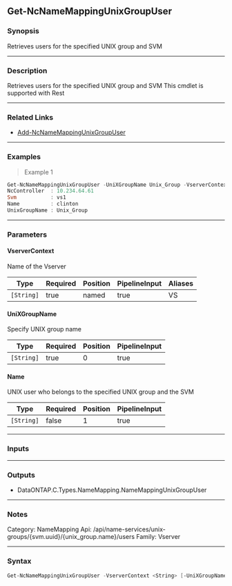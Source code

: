 Get-NcNameMappingUnixGroupUser
------------------------------

### Synopsis
Retrieves users for the specified UNIX group and SVM

---

### Description

Retrieves users for the specified UNIX group and SVM This cmdlet is supported with Rest

---

### Related Links
* [Add-NcNameMappingUnixGroupUser](Add-NcNameMappingUnixGroupUser)

---

### Examples
> Example 1

```PowerShell
Get-NcNameMappingUnixGroupUser -UniXGroupName Unix_Group -VserverContext vs1
NcController  : 10.234.64.61
Svm           : vs1
Name          : clinton
UnixGroupName : Unix_Group

```

---

### Parameters
#### **VserverContext**
Name of the Vserver

|Type      |Required|Position|PipelineInput|Aliases|
|----------|--------|--------|-------------|-------|
|`[String]`|true    |named   |true         |VS     |

#### **UniXGroupName**
Specify UNIX group name

|Type      |Required|Position|PipelineInput|
|----------|--------|--------|-------------|
|`[String]`|true    |0       |true         |

#### **Name**
UNIX user who belongs to the specified UNIX group and the SVM

|Type      |Required|Position|PipelineInput|
|----------|--------|--------|-------------|
|`[String]`|false   |1       |true         |

---

### Inputs

---

### Outputs
* DataONTAP.C.Types.NameMapping.NameMappingUnixGroupUser

---

### Notes
Category: NameMapping
Api: /api/name-services/unix-groups/{svm.uuid}/{unix_group.name}/users
Family: Vserver

---

### Syntax
```PowerShell
Get-NcNameMappingUnixGroupUser -VserverContext <String> [-UniXGroupName] <String> [[-Name] <String>] [<CommonParameters>]
```
